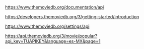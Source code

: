 https://www.themoviedb.org/documentation/api

https://developers.themoviedb.org/3/getting-started/introduction

https://www.themoviedb.org/settings/api

https://api.themoviedb.org/3/movie/popular?api_key=TUAPIKEY&language=es-MX&page=1